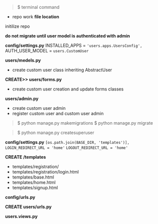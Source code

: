 > $ terminal command
- repo work
**file location**



initilize repo

**do not migrate until user model is authenticated with admin**

**config/settings.py**
INSTALLED_APPS = ```'users.apps.UsersConfig',```
AUTH_USER_MODEL = ```users.CustomUser```

**users/medels.py**
- create custom user class inheriting AbstractUser

**CREATE>> users/forms.py**
- create custom user creation and update forms classes

**users/admin.py**
- create custom user admin 
- register custom user and custom user admin

> $ python manage.py makemigrations
> $ python manage.py migrate

> $ python manage.py createsuperuser

**config/settings.py**
```[os.path.join(BASE_DIR, 'templates')],```
```LOGIN_REDIRECT_URL = 'home'```
```LOGOUT_REDIRECT_URL = 'home'```

**CREATE /templates**
- templates/registration/
- templates/registration/login.html
- templates/base.html
- templates/home.html
- templates/signup.html

**config/urls.py**

**CREATE users/urls.py**

**users.views.py**
